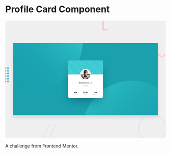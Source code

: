 # Profile Card Component

![Design preview for the Profile Card Component coding challenge](./assets/images/desktop-preview.jpg)

A challenge from Frontend Mentor.
